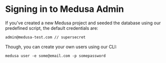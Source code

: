 # Signing in to Medusa Admin

If you've created a new Medusa project and seeded the database using our predefined script, the default credentials are:

```bash
admin@medusa-test.com // supersecret
```

Though, you can create your own users using our CLI:

```
medusa user -e some@email.com -p somepassword
```
